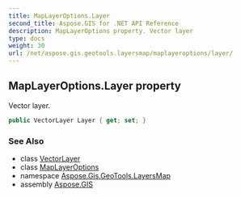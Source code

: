 ```yaml
---
title: MapLayerOptions.Layer
second_title: Aspose.GIS for .NET API Reference
description: MapLayerOptions property. Vector layer
type: docs
weight: 30
url: /net/aspose.gis.geotools.layersmap/maplayeroptions/layer/
---
```

## MapLayerOptions.Layer property

Vector layer.

```csharp
public VectorLayer Layer { get; set; }
```

### See Also

* class [VectorLayer](../../../aspose.gis/vectorlayer/)
* class [MapLayerOptions](../)
* namespace [Aspose.Gis.GeoTools.LayersMap](../../maplayeroptions/)
* assembly [Aspose.GIS](../../../)


